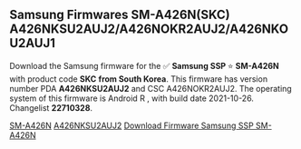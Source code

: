 <h2>Samsung Firmwares SM-A426N(SKC) A426NKSU2AUJ2/A426NOKR2AUJ2/A426NKOU2AUJ1</h2>
Download the Samsung firmware for the ✅ <strong>Samsung SSP </strong> ⭐ <strong>SM-A426N</strong> with product code <strong>SKC</strong> <strong> from South Korea</strong>. This firmware has version number PDA <strong>A426NKSU2AUJ2</strong> and CSC A426NOKR2AUJ2. The operating system of this firmware is Android R , with build date 2021-10-26. Changelist <strong>22710328</strong>.


[SM-A426N](https://samfirm.shop/samsung/model/SM-A426N)
[A426NKSU2AUJ2](https://samfirm.shop/samsung/pda/A426NKSU2AUJ2)
[Download Firmware Samsung SSP SM-A426N](https://samfirm.shop/samsung/firmware/468173)
